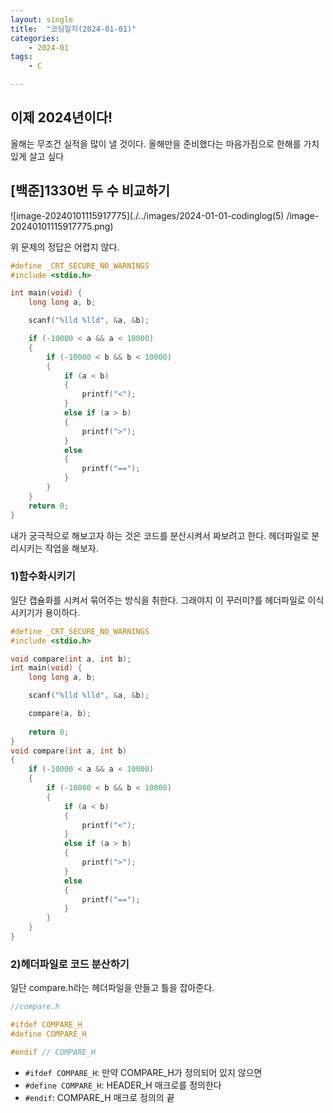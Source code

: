 ```yaml
---
layout: single
title:  "코딩일지(2024-01-01)"
categories: 
    - 2024-01
tags:
    - C

---
```






## 이제 2024년이다!

올해는 무조건 실적을 많이 낼 것이다.
올해만을 준비했다는 마음가짐으로 한해를 가치있게 살고 싶다



## [백준]1330번 두 수 비교하기

![image-20240101115917775](./../images/2024-01-01-codinglog(5) /image-20240101115917775.png)

위 문제의 정답은 어렵지 않다. 

```c
#define _CRT_SECURE_NO_WARNINGS
#include <stdio.h>

int main(void) {
    long long a, b;

    scanf("%lld %lld", &a, &b);

    if (-10000 < a && a < 10000)
    {
        if (-10000 < b && b < 10000)
        {
            if (a < b)
            {
                printf("<");
            }
            else if (a > b)
            {
                printf(">");
            }
            else
            {
                printf("==");
            }
        }
    }
    return 0;
}
```

내가 궁극적으로 해보고자 하는 것은 코드를 분산시켜서 짜보려고 한다. 헤더파일로 분리시키는 작업을 해보자.

### 1)함수화시키기

일단 캡슐화를 시켜서 묶어주는 방식을 취한다. 그래야지 이 꾸러미?를 헤더파일로 이식시키기가 용이하다.

```c
#define _CRT_SECURE_NO_WARNINGS
#include <stdio.h>

void compare(int a, int b);
int main(void) {
    long long a, b;

    scanf("%lld %lld", &a, &b);

    compare(a, b);
    
    return 0;
}
void compare(int a, int b)
{
    if (-10000 < a && a < 10000)
    {
        if (-10000 < b && b < 10000)
        {
            if (a < b)
            {
                printf("<");
            }
            else if (a > b)
            {
                printf(">");
            }
            else
            {
                printf("==");
            }
        }
    }
}
```



### 2)헤더파일로 코드 분산하기

일단 compare.h라는 헤더파일을 만들고 틀을 잡아준다.

```c
//compare.h

#ifdef COMPARE_H
#define COMPARE_H

#endif // COMPARE_H

```

- `#ifdef COMPARE_H`: 만약 COMPARE_H가 정의되어 있지 않으면
- ``#define COMPARE_H``: HEADER_H 매크로를 정의한다
- ``#endif``: COMPARE_H 매크로 정의의 끝



